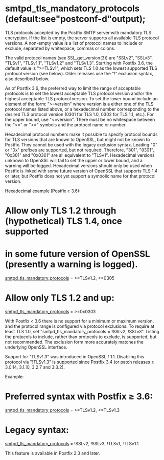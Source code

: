 # smtpd_tls_mandatory_protocols (default:see"postconf-d"output); 

 TLS protocols accepted by the Postfix SMTP server with mandatory TLS
encryption.  If the list is empty, the server supports all available TLS
protocol versions.  A non-empty value is a list of protocol names to
include or exclude, separated by whitespace, commas or colons.  

 The valid protocol names (see SSL_get_version(3)) are "SSLv2",
"SSLv3", "TLSv1", "TLSv1.1", "TLSv1.2" and "TLSv1.3".  Starting with
Postfix 3.6, the default value is "&gt;=TLSv1", which sets TLS 1.0 as
the lowest supported TLS protocol version (see below).  Older releases
use the "!" exclusion syntax, also described below.  

 As of Postfix 3.6, the preferred way to limit the range of
acceptable protocols is to set the lowest acceptable TLS protocol
version and/or the highest acceptable TLS protocol version.  To set the
lower bound include an element of the form: "&gt;=version" where
version is a either one of the TLS protocol names listed above,
or a hexadecimal number corresponding to the desired TLS protocol
version (0301 for TLS 1.0, 0302 for TLS 1.1, etc.).  For the upper
bound, use "&lt;=version".  There must be no whitespace between
the "&gt;=" or "&lt;=" symbols and the protocol name or number. 

 Hexadecimal protocol numbers make it possible to specify protocol
bounds for TLS versions that are known to OpenSSL, but might not be
known to Postfix.  They cannot be used with the legacy exclusion syntax.
Leading "0" or "0x" prefixes are supported, but not required.
Therefore, "301", "0301", "0x301" and "0x0301" are all equivalent to
"TLSv1".  Hexadecimal versions unknown to OpenSSL will fail to set the
upper or lower bound, and a warning will be logged.  Hexadecimal
versions should only be used when Postfix is linked with some future
version of OpenSSL that supports TLS 1.4 or later, but Postfix does not
yet support a symbolic name for that protocol version. 

Hexadecimal example (Postfix &ge; 3.6):


# Allow only TLS 1.2 through (hypothetical) TLS 1.4, once supported
# in some future version of OpenSSL (presently a warning is logged).
<a href="postconf.5.html#smtpd_tls_mandatory_protocols">smtpd_tls_mandatory_protocols</a> = &gt;=TLSv1.2, &lt;=0305
# Allow only TLS 1.2 and up:
<a href="postconf.5.html#smtpd_tls_mandatory_protocols">smtpd_tls_mandatory_protocols</a> = &gt;=0x0303



 With Postfix &lt; 3.6 there is no support for a minimum or maximum
version, and the protocol range is configured via protocol exclusions.
To require at least TLS 1.0, set "smtpd_tls_mandatory_protocols =
!SSLv2, !SSLv3".  Listing the protocols to include, rather than
protocols to exclude, is supported, but not recommended.  The exclusion
form more accurately matches the underlying OpenSSL interface.  

 Support for "TLSv1.3" was introduced in OpenSSL 1.1.1.  Disabling
this protocol via "!TLSv1.3" is supported since Postfix 3.4 (or patch
releases &ge; 3.0.14, 3.1.10, 3.2.7 and 3.3.2).  

 Example: 


# Preferred syntax with Postfix &ge; 3.6:
<a href="postconf.5.html#smtpd_tls_mandatory_protocols">smtpd_tls_mandatory_protocols</a> = &gt;=TLSv1.2, &lt;=TLSv1.3
# Legacy syntax:
<a href="postconf.5.html#smtpd_tls_mandatory_protocols">smtpd_tls_mandatory_protocols</a> = !SSLv2, !SSLv3, !TLSv1, !TLSv1.1


 This feature is available in Postfix 2.3 and later. 


